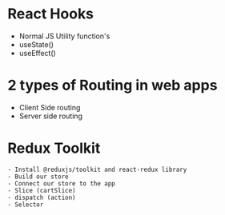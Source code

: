 # React Hooks

- Normal JS Utility function's
- useState()
- useEffect()

# 2 types of Routing in web apps

- Client Side routing
- Server side routing

# Redux Toolkit

    - Install @reduxjs/toolkit and react-redux library
    - Build our store
    - Connect our store to the app
    - Slice (cartSlice)
    - dispatch (action)
    - Selector

